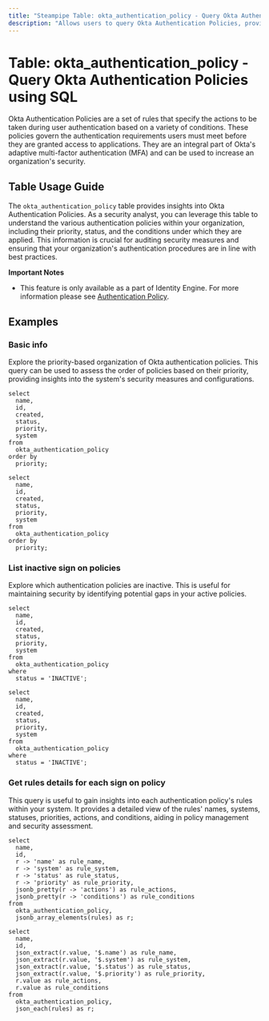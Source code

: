 ```yaml
---
title: "Steampipe Table: okta_authentication_policy - Query Okta Authentication Policies using SQL"
description: "Allows users to query Okta Authentication Policies, providing details about the policies including their names, IDs, status, priority, and other related information."
---
```


# Table: okta_authentication_policy - Query Okta Authentication Policies using SQL

Okta Authentication Policies are a set of rules that specify the actions to be taken during user authentication based on a variety of conditions. These policies govern the authentication requirements users must meet before they are granted access to applications. They are an integral part of Okta's adaptive multi-factor authentication (MFA) and can be used to increase an organization's security.

## Table Usage Guide

The `okta_authentication_policy` table provides insights into Okta Authentication Policies. As a security analyst, you can leverage this table to understand the various authentication policies within your organization, including their priority, status, and the conditions under which they are applied. This information is crucial for auditing security measures and ensuring that your organization's authentication procedures are in line with best practices.

**Important Notes**
- This feature is only available as a part of Identity Engine. For more information please see [Authentication Policy](https://developer.okta.com/docs/reference/api/policy/#authentication-policy).

## Examples

### Basic info
Explore the priority-based organization of Okta authentication policies. This query can be used to assess the order of policies based on their priority, providing insights into the system's security measures and configurations.

```sql+postgres
select
  name,
  id,
  created,
  status,
  priority,
  system
from
  okta_authentication_policy
order by
  priority;
```

```sql+sqlite
select
  name,
  id,
  created,
  status,
  priority,
  system
from
  okta_authentication_policy
order by
  priority;
```

### List inactive sign on policies
Explore which authentication policies are inactive. This is useful for maintaining security by identifying potential gaps in your active policies.

```sql+postgres
select
  name,
  id,
  created,
  status,
  priority,
  system
from
  okta_authentication_policy
where
  status = 'INACTIVE';
```

```sql+sqlite
select
  name,
  id,
  created,
  status,
  priority,
  system
from
  okta_authentication_policy
where
  status = 'INACTIVE';
```

### Get rules details for each sign on policy
This query is useful to gain insights into each authentication policy's rules within your system. It provides a detailed view of the rules' names, systems, statuses, priorities, actions, and conditions, aiding in policy management and security assessment.

```sql+postgres
select
  name,
  id,
  r -> 'name' as rule_name,
  r -> 'system' as rule_system,
  r -> 'status' as rule_status,
  r -> 'priority' as rule_priority,
  jsonb_pretty(r -> 'actions') as rule_actions,
  jsonb_pretty(r -> 'conditions') as rule_conditions
from
  okta_authentication_policy,
  jsonb_array_elements(rules) as r;
```

```sql+sqlite
select
  name,
  id,
  json_extract(r.value, '$.name') as rule_name,
  json_extract(r.value, '$.system') as rule_system,
  json_extract(r.value, '$.status') as rule_status,
  json_extract(r.value, '$.priority') as rule_priority,
  r.value as rule_actions,
  r.value as rule_conditions
from
  okta_authentication_policy,
  json_each(rules) as r;
```